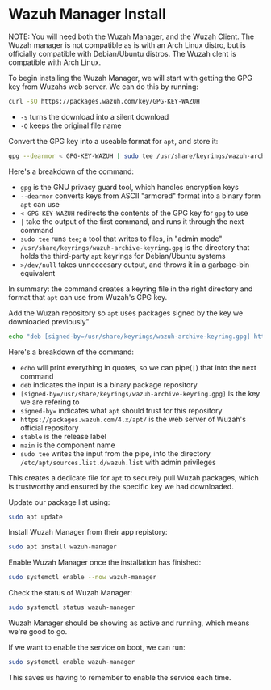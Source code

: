 # Wazuh Manager Install

NOTE: You will need both the Wuzah Manager, and the Wuzah Client. The Wuzah manager is not compatible as is with an Arch Linux distro, but is officially compatible with Debian/Ubuntu distros. The Wuzah clent is compatible with Arch Linux.

To begin installing the Wuzah Manager, we will start with getting the GPG key from Wuzahs web server. We can do this by running:
```bash
curl -sO https://packages.wazuh.com/key/GPG-KEY-WAZUH
```
- `-s` turns the download into a silent download
- `-O` keeps the original file name

Convert the GPG key into a useable format for `apt`, and store it:
```bash
gpg --dearmor < GPG-KEY-WAZUH | sudo tee /usr/share/keyrings/wazuh-archive-keyring.gpg >/dev/null
```
Here's a breakdown of the command:
- `gpg` is the GNU privacy guard tool, which handles encryption keys
- `--dearmor` converts keys from ASCII "armored" format into a binary form `apt` can use
- `< GPG-KEY-WAZUH` redirects the contents of the GPG key for `gpg` to use
- `|` take the output of the first command, and runs it through the next command
- `sudo tee` runs `tee`; a tool that writes to files, in "admin mode" 
- `/usr/share/keyrings/wazuh-archive-keyring.gpg` is the directory that holds the third-party `apt` keyrings for Debian/Ubuntu systems
- `>/dev/null` takes unneccesary output, and throws it in a garbage-bin equivalent

In summary: the command creates a keyring file in the right directory and format that `apt` can use from Wuzah's GPG key.

Add the Wuzah repository so `apt` uses packages signed by the key we downloaded previously"
```bash
echo "deb [signed-by=/usr/share/keyrings/wazuh-archive-keyring.gpg] https://packages.wazuh.com/4.x/apt/ stable main" | sudo tee /etc/apt/sources.list.d/wazuh.list
```
Here's a breakdown of the command:
- `echo` will print everything in quotes, so we can pipe(`|`) that into the next command
- `deb` indicates the input is a binary package repository
- `[signed-by=/usr/share/keyrings/wazuh-archive-keyring.gpg]` is the key we are refering to
- `signed-by=` indicates what `apt` should trust for this repository
- `https://packages.wazuh.com/4.x/apt/` is the web server of Wuzah's official repository
- `stable` is the release label
- `main` is the component name
- `sudo tee` writes the input from the pipe, into the directory `/etc/apt/sources.list.d/wazuh.list` with admin privileges

This creates a dedicate file for `apt` to securely pull Wuzah packages, which is trustworthy and ensured by the specific key we had downloaded.

Update our package list using:
```bash
sudo apt update
```
Install Wuzah Manager from their app repistory:
```bash
sudo apt install wazuh-manager
```
Enable Wuzah Manager once the installation has finished:
```bash
sudo systemctl enable --now wazuh-manager
```
Check the status of Wuzah Manager:
```bash
sudo systemctl status wazuh-manager
```
Wuzah Manager should be showing as active and running, which means we're good to go.

If we want to enable the service on boot, we can run:
```bash
sudo systemctl enable wazuh-manager
```
This saves us having to remember to enable the service each time.
